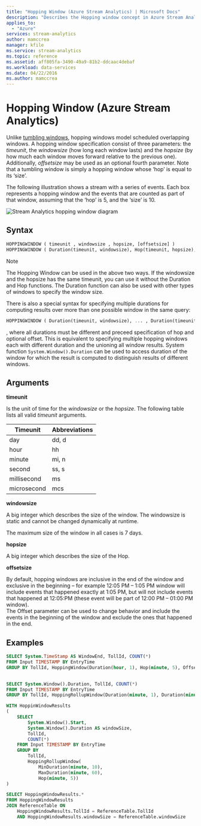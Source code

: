 ```yaml
---
title: "Hopping Window (Azure Stream Analytics) | Microsoft Docs"
description: "Describes the Hopping window concept in Azure Stream Analytics."
applies_to: 
  - "Azure"
services: stream-analytics
author: mamccrea
manager: kfile
ms.service: stream-analytics
ms.topic: reference
ms.assetid: aff805fa-3490-49a9-81b2-ddcaac4debaf
ms.workload: data-services
ms.date: 04/22/2016
ms.author: mamccrea
---
```

# Hopping Window (Azure Stream Analytics)
  Unlike [tumbling windows](tumbling-window-azure-stream-analytics.md), hopping windows model scheduled overlapping windows. A hopping window specification consist of three parameters: the *timeunit*, the *windowsize* (how long each window lasts) and the *hopsize* (by how much each window moves forward relative to the previous one). Additionally, *offsetsize* may be used as an optional fourth parameter.  Note that a tumbling window is simply a hopping window whose ‘hop’ is equal to its ‘size’.  
  
 The following illustration shows a stream with a series of events. Each box represents a hopping window and the events that are counted as part of that window, assuming that the ‘hop’ is 5, and the ‘size’ is 10.  
  
 ![Stream Analytics hopping window diagram](media/hopping-window-azure-stream-analytics/streamanalytics-hoppingwindow.png "Stream Analytics hopping window diagram")  
  
 ## Syntax  
  
```SQL   
HOPPINGWINDOW ( timeunit , windowsize , hopsize, [offsetsize] )   
HOPPINGWINDOW ( Duration(timeunit, windowsize), Hop(timeunit, hopsize), [Offset(timeunit, offsetsize)] )  

```  
  
> [!NOTE]  
>  The Hopping Window can be used in the above two ways. If the windowsize and the hopsize has the same timeunit, you can use it without the Duration and Hop functions. The Duration function can also be used with other types of windows to specify the window size.

There is also a special syntax for specifying multiple durations for computing results over more than one possible window in the same query:

```SQL
HOPPINGWINDOW ( Duration(timeunit, windowsize), ... , Duration(timeunit, windowsize) , Hop(timeunit, hopsize), [Offset(timeunit, offsetsize)] )

```
, where all durations must be different and preceed specification of hop and optional offset.
This is equivalent to specifying multiple hopping windows each with different duration and the unioning all window results.
System function `System.Window().Duration` can be used to access duration of the window for which the result is computed to distinguish results of different windows.

## Arguments  
 **timeunit**  
  
 Is the unit of time for the *windowsize* or the *hopsize*. The following table lists all valid *timeunit* arguments.  
  
|Timeunit|Abbreviations|  
|--------------|-------------------|  
|day|dd, d|  
|hour|hh|  
|minute|mi, n|  
|second|ss, s|  
|millisecond|ms|  
|microsecond|mcs|  
  
 **windowsize**  
  
 A big integer which describes the size of the window. The windowsize is static and cannot be changed dynamically at runtime.  
  
 The maximum size of the window in all cases is 7 days.  
  
 **hopsize**  
  
 A big integer which describes the size of the Hop. 
  
 **offsetsize**  
  
 By default, hopping windows are inclusive in the end of the window and exclusive in the beginning – for example 12:05 PM – 1:05 PM window will include events that happened exactly at 1:05 PM, but will not include events that happened at 12:05:PM (these event will be part of 12:00 PM – 01:00 PM window).    
 The Offset parameter can be used to change behavior and include the events in the beginning of the window and exclude the ones that happened in the end.  
  
## Examples  
  
```SQL  
SELECT System.TimeStamp AS WindowEnd, TollId, COUNT(*)  
FROM Input TIMESTAMP BY EntryTime  
GROUP BY TollId, HoppingWindow(Duration(hour, 1), Hop(minute, 5), Offset(millisecond, -1))  
  
```  
  
```SQL
SELECT System.Window().Duration, TollId, COUNT(*)
FROM Input TIMESTAMP BY EntryTime
GROUP BY TollId, HoppingRollupWindow(Duration(minute, 1), Duration(minute, 15), Duration(minute, 60), Hop(minute, 1))
```

```SQL
WITH HoppinWindowResults 
( 
    SELECT  
        System.Window().Start, 
        System.Window().Duration AS windowSize, 
        TollId, 
        COUNT(*)   
    FROM Input TIMESTAMP BY EntryTime   
    GROUP BY  
        TollId,  
        HoppingRollupWindow( 
            MinDuration(minute, 10), 
            MaxDuration(minute, 60), 
            Hop(minute, 5)) 
) 

SELECT HoppingWindowResults.* 
FROM HoppingWindowResults 
JOIN ReferenceTable ON  
    HoppingWindowResults.TollId = ReferenceTable.TollId 
    AND HoppingWindowResults.windowSize = ReferenceTable.windowSize
```
